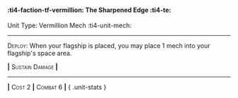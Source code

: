 #### :ti4-faction-tf-vermillion: **The Sharpened Edge** :ti4-te:

Unit Type: Vermillion Mech :ti4-unit-mech: 

---

<span style="font-variant:small-caps;">Deploy</span>: When your flagship is placed, you may place 1 mech into your flagship's space area.

__|__ <span style="font-variant:small-caps;">Sustain Damage</span> __|__

---

__|__ <span style="font-variant:small-caps;">Cost 2</span> __|__ <span style="font-variant:small-caps;">Combat 6</span> __|__
{ .unit-stats }
